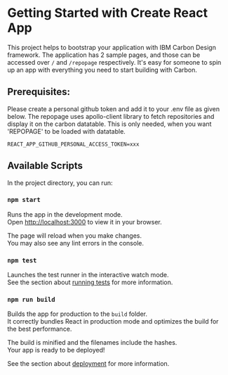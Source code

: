 # Getting Started with Create React App

This project helps to bootstrap your application with IBM Carbon Design framework. The application
has 2 sample pages, and those can be accessed over ```/``` and ```/repopage``` respectively.
It's easy for someone to spin up an app with everything you need to start building with Carbon.

## Prerequisites: 

Please create a personal github token and add it to your .env file as given below. The repopage
uses apollo-client library to fetch repositories and display it on the carbon datatable. This is
only needed, when you want 'REPOPAGE' to be loaded with datatable.

```dotenv
REACT_APP_GITHUB_PERSONAL_ACCESS_TOKEN=xxx
```

## Available Scripts

In the project directory, you can run:

### `npm start`

Runs the app in the development mode.\
Open [http://localhost:3000](http://localhost:3000) to view it in your browser.

The page will reload when you make changes.\
You may also see any lint errors in the console.

### `npm test`

Launches the test runner in the interactive watch mode.\
See the section about [running tests](https://facebook.github.io/create-react-app/docs/running-tests) for more information.

### `npm run build`

Builds the app for production to the `build` folder.\
It correctly bundles React in production mode and optimizes the build for the best performance.

The build is minified and the filenames include the hashes.\
Your app is ready to be deployed!

See the section about [deployment](https://facebook.github.io/create-react-app/docs/deployment) for more information.

